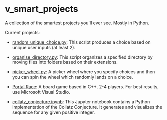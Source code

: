 # v_smart_projects
A collection of the smartest projects you'll ever see. Mostly in Python.

Current projects:

- [random_unique_choice.py](random_unique_choice.py): This script produces a choice based on unique user inputs (at least 2).

- [organise_directory.py](organise_directory.py): This script organizes a specified directory by moving files into folders based on their extensions.

- [picker_wheel.py](picker_wheel.py): A picker wheel where you specify choices and then you can spin the wheel which randomly lands on a choice.

- [Portal Race](Portal%20Race): A board game based in C++. 2-4 players. For best results, use Microsoft Visual Studio. 

- [collatz_conjecture.ipynb](collatz_conjecture.ipynb): This Jupyter notebook contains a Python implementation of the Collatz Conjecture. It generates and visualizes the sequence for any given positive integer.
